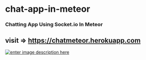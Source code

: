 # chat-app-in-meteor

### Chatting App Using Socket.io In Meteor

## visit => https://chatmeteor.herokuapp.com

[![enter image description here][1]][1]

[1]: https://i.stack.imgur.com/hEGUI.jpg
